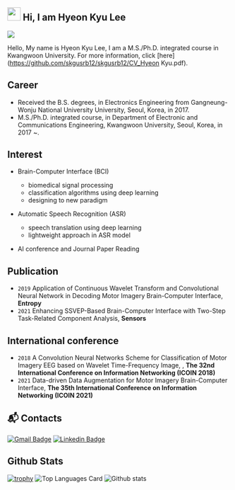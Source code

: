 ## <img src="https://raw.githubusercontent.com/MartinHeinz/MartinHeinz/master/wave.gif" width="30px"> Hi, I am Hyeon Kyu Lee

<a href="https://hits.seeyoufarm.com"><img src="https://hits.seeyoufarm.com/api/count/incr/badge.svg?url=https%3A%2F%2Fgithub.com%2Fskgusrb12&count_bg=%2379C83D&title_bg=%23555555&icon=&icon_color=%23E7E7E7&title=hits&edge_flat=false"/></a>

Hello, My name is Hyeon Kyu Lee, I am a M.S./Ph.D. integrated course in Kwangwoon University.
For more information, click [here](https://github.com/skgusrb12/skgusrb12/CV_Hyeon Kyu.pdf).

## Career

- Received the B.S. degrees, in Electronics Engineering from Gangneung-Wonju National University University, Seoul, Korea, in 2017.
- M.S./Ph.D. integrated course, in Department of Electronic and Communications Engineering, Kwangwoon University, Seoul, Korea, in 2017 ~.

## Interest

- Brain-Computer Interface (BCI)
  - biomedical signal processing
  - classification algorithms using deep learning
  - designing to new paradigm

- Automatic Speech Recognition (ASR)
  - speech translation using deep learning
  - lightweight approach in ASR model

- AI conference and Journal Paper Reading

## Publication

- `2019` Application of Continuous Wavelet Transform and Convolutional Neural Network in Decoding Motor Imagery Brain-Computer Interface, **Entropy**
- `2021` Enhancing SSVEP-Based Brain-Computer Interface with Two-Step Task-Related Component Analysis, **Sensors**

## International conference

- `2018` A Convolution Neural Networks Scheme for Classification of Motor Imagery EEG based on Wavelet Time-Frequency Image, , **The 32nd International Conference on Information Networking (ICOIN 2018)**
- `2021` Data-driven Data Augmentation for Motor Imagery Brain-Computer Interface, **The 35th International Conference on Information Networking (ICOIN 2021)**

## :mailbox_with_mail: Contacts
[![Gmail Badge](https://img.shields.io/badge/Gmail-d14836?style=flat-square&logo=Gmail&logoColor=white&link=mailto:skgusrb12@gmail.com)](mailto:skgusrb12@gmail.com)
[![Linkedin Badge](https://img.shields.io/badge/-LinkedIn-blue?style=flat-square&logo=Linkedin&logoColor=white&link=https://www.linkedin.com/in/hyeon-kyu-lee-b9907b172)](https://www.linkedin.com/in/hyeon-kyu-lee-b9907b172)



## Github Stats
[![trophy](https://github-profile-trophy.vercel.app/?username=skgusrb12&theme=buefy)](https://github.com/ryo-ma/github-profile-trophy)
![Top Languages Card](https://github-readme-stats.vercel.app/api/top-langs/?username=skgusrb12)
![Github stats](https://github-readme-stats.vercel.app/api?username=skgusrb12&theme=buefy&show_icons=true&count_private=true)


<!--
**skgusrb12/skgusrb12** is a ✨ _special_ ✨ repository because its `README.md` (this file) appears on your GitHub profile.

Here are some ideas to get you started:

- 🔭 I’m currently working on ...
- 🌱 I’m currently learning ...
- 👯 I’m looking to collaborate on ...
- 🤔 I’m looking for help with ...
- 💬 Ask me about ...
- 📫 How to reach me: ...
- 😄 Pronouns: ...
- ⚡ Fun fact: ...
-->
